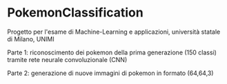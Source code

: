 # PokemonClassification
Progetto per l'esame di Machine-Learning e applicazioni, università statale di Milano, UNIMI


Parte 1: riconoscimento dei pokemon della prima generazione (150 classi) tramite rete neurale convoluzionale (CNN)

Parte 2: generazione di nuove immagini di pokemon in formato (64,64,3)
